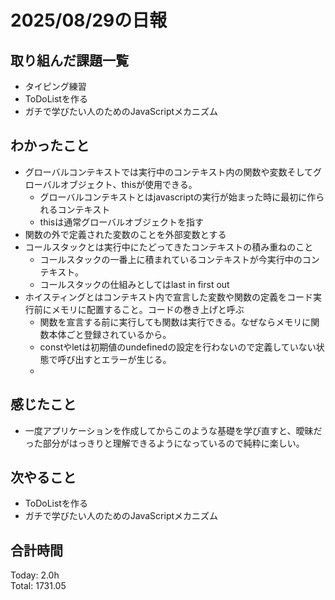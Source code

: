 # 2025/08/29の日報
## 取り組んだ課題一覧
* タイピング練習
* ToDoListを作る
* ガチで学びたい人のためのJavaScriptメカニズム
## わかったこと 
* グローバルコンテキストでは実行中のコンテキスト内の関数や変数そしてグローバルオブジェクト、thisが使用できる。
  * グローバルコンテキストとはjavascriptの実行が始まった時に最初に作られるコンテキスト
  * thisは通常グローバルオブジェクトを指す
* 関数の外で定義された変数のことを外部変数とする
* コールスタックとは実行中にたどってきたコンテキストの積み重ねのこと
  * コールスタックの一番上に積まれているコンテキストが今実行中のコンテキスト。
  * コールスタックの仕組みとしてはlast in first out
* ホイスティングとはコンテキスト内で宣言した変数や関数の定義をコード実行前にメモリに配置すること。コードの巻き上げと呼ぶ
  * 関数を宣言する前に実行しても関数は実行できる。なぜならメモリに関数本体ごと登録されているから。
  * constやletは初期値のundefinedの設定を行わないので定義していない状態で呼び出すとエラーが生じる。
  *   
## 感じたこと
* 一度アプリケーションを作成してからこのような基礎を学び直すと、曖昧だった部分がはっきりと理解できるようになっているので純粋に楽しい。
## 次やること
* ToDoListを作る
* ガチで学びたい人のためのJavaScriptメカニズム
##  合計時間 
Today: 2.0h<br>
Total: 1731.05
